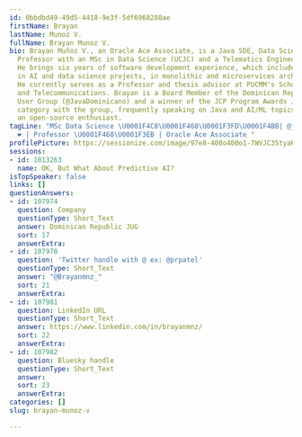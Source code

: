 ```yaml
---
id: 0bbdbd49-49d5-4418-9e3f-5df6968288ae
firstName: Brayan
lastName: Munoz V.
fullName: Brayan Munoz V.
bio: Brayan Muñoz V., an Oracle Ace Associate, is a Java SDE, Data Scientist, and
  Professor with an MSc in Data Science (UCJC) and a Telematics Engineer degree (PUCMM).
  He brings six years of software development experience, which includes three years
  in AI and data science projects, in monolithic and microservices architectures.
  He currently serves as a Professor and thesis advisor at PUCMM's School of Computing
  and Telecommunications. Brayan is a Board Member of the Dominican Republic Java
  User Group (@JavaDominicano) and a winner of the JCP Program Awards Java in Education
  category with the group, frequently speaking on Java and AI/ML topics. He is also
  an open-source enthusiast.
tagLine: "MSc Data Science \U0001F4C8\U0001F468\U0001F3FD‍\U0001F4BB| @java dev ☕️
  ❤️ | Professor \U0001F468‍\U0001F3EB | Oracle Ace Associate "
profilePicture: https://sessionize.com/image/97e8-400o400o1-7WVJC3StyaKduCsJ2sc3m8.jpg
sessions:
- id: 1013263
  name: OK, But What About Predictive AI?
isTopSpeaker: false
links: []
questionAnswers:
- id: 107974
  question: Company
  questionType: Short_Text
  answer: Dominican Republic JUG
  sort: 17
  answerExtra:
- id: 107978
  question: 'Twitter handle with @ ex: @prpatel'
  questionType: Short_Text
  answer: "@Brayanmnz_"
  sort: 21
  answerExtra:
- id: 107981
  question: LinkedIn URL
  questionType: Short_Text
  answer: https://www.linkedin.com/in/brayanmnz/
  sort: 22
  answerExtra:
- id: 107982
  question: Bluesky handle
  questionType: Short_Text
  answer:
  sort: 23
  answerExtra:
categories: []
slug: brayan-munoz-v

---
```

